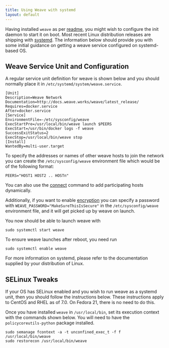 ```yaml
---
title: Using Weave with systemd
layout: default
---
```


Having installed `weave` as per [readme][], you might wish to configure the
init daemon to start it on boot. Most recent Linux distribution releases are
shipping with [systemd][]. The information below should provide you with some
initial guidance on getting a weave service configured on systemd-based OS.

## Weave Service Unit and Configuration

A regular service unit definition for weave is shown below and you should
normally place it in `/etc/systemd/system/weave.service`.

    [Unit]
    Description=Weave Network
    Documentation=http://docs.weave.works/weave/latest_release/
    Requires=docker.service
    After=docker.service
    [Service]
    EnvironmentFile=-/etc/sysconfig/weave
    ExecStartPre=/usr/local/bin/weave launch $PEERS
    ExecStart=/usr/bin/docker logs -f weave
    SuccessExitStatus=2
    ExecStop=/usr/local/bin/weave stop
    [Install]
    WantedBy=multi-user.target


To specify the addresses or names of other weave hosts to join the network
you can create the `/etc/sysconfig/weave` environment file which would be of
the following format:

    PEERS="HOST1 HOST2 .. HOSTn"

You can also use the [connect][] command to add participating hosts dynamically.

Additionally, if you want to enable [encryption][] you can specify a password with
`WEAVE_PASSWORD="MakeSureThisIsSecure"` in the `/etc/sysconfig/weave` environment
file, and it will get picked up by weave on launch.

You now should be able to launch weave with

    sudo systemctl start weave

To ensure weave launches after reboot, you need run

    sudo systemctl enable weave

For more information on systemd, please refer to the documentation supplied
by your distribution of Linux.

## SELinux Tweaks

If your OS has SELinux enabled and you wish to run weave as a systemd unit,
then you should follow the instructions below. These instructions apply to
CentOS and RHEL as of 7.0. On Fedora 21, there is no need to do this.

Once you have installed `weave` in `/usr/local/bin`, set its execution
context with the commands shown below. You will need to have the
`policycoreutils-python` package installed.

    sudo semanage fcontext -a -t unconfined_exec_t -f f /usr/local/bin/weave
    sudo restorecon /usr/local/bin/weave

[readme]: https://github.com/weaveworks/weave/blob/master/README.md#installation
[connect]: features.html#dynamic-topologies
[systemd]: http://www.freedesktop.org/wiki/Software/systemd/
[encryption]: how-it-works.html#crypto
